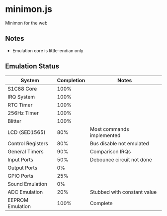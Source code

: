 minimon.js
==========
Minimon for the web

Notes
-----
* Emulation core is little-endian only

Emulation Status
----------------

| System            | Completion | Notes                                 |
| ----------------- | ---------- | ------------------------------------- |
| S1C88 Core        | 100%       |                                       |
| IRQ System        | 100%       |                                       |
| RTC Timer         | 100%       |                                       |
| 256Hz Timer       | 100%       |                                       |
| Blitter           | 100%       |                                       |
| LCD (SED1565)     |  80%       | Most commands implemented             |
| Control Registers |  80%       | Bus disable not emulated              |
| General Timers    |  90%       | Comparison IRQs                       |
| Input Ports       |  50%       | Debounce circuit not done             |
| Output Ports      |   0%       |                                       |
| GPIO Ports        |  25%       |                                       |
| Sound Emulation   |   0%       |                                       |
| ADC Emulation     |  20%       | Stubbed with constant value           |
| EEPROM Emulation  | 100%       | Complete                              |
